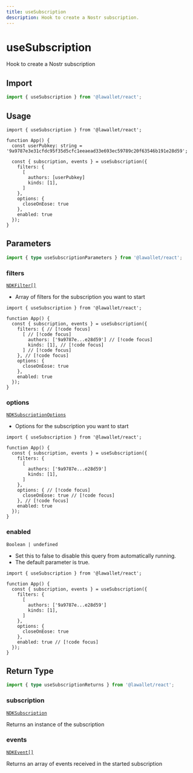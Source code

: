 ```yaml
---
title: useSubscription
description: Hook to create a Nostr subscription.
---
```


# useSubscription

Hook to create a Nostr subscription

## Import

```ts
import { useSubscription } from '@lawallet/react';
```

## Usage

```tsx [index.tsx]
import { useSubscription } from '@lawallet/react';

function App() {
  const userPubkey: string = '9a9787e3e31cfdc95f35d5cfc1eeaead33e693ec59789c20f63546b191e28d59';

  const { subscription, events } = useSubscription({
    filters: {
      [
        authors: [userPubkey]
        kinds: [1],
      ]
    },
    options: {
      closeOnEose: true
    },
    enabled: true
  });
}
```

## Parameters

```ts
import { type useSubscriptionParameters } from '@lawallet/react';
```

### filters

[`NDKFilter[]`](/react/api/glossary/ndk#ndkfilter)

- Array of filters for the subscription you want to start

```tsx [index.tsx]
import { useSubscription } from '@lawallet/react';

function App() {
  const { subscription, events } = useSubscription({
    filters: { // [!code focus]
      [ // [!code focus]
        authors: ['9a9787e...e28d59'] // [!code focus]
        kinds: [1], // [!code focus]
      ] // [!code focus]
    }, // [!code focus]
    options: {
      closeOnEose: true
    },
    enabled: true
  });
}
```

### options

[`NDKSubscriptionOptions`](/react/api/glossary/ndk#ndksubscriptionoptions)

- Options for the subscription you want to start

```tsx [index.tsx]
import { useSubscription } from '@lawallet/react';

function App() {
  const { subscription, events } = useSubscription({
    filters: {
      [
        authors: ['9a9787e...e28d59']
        kinds: [1],
      ]
    },
    options: { // [!code focus]
      closeOnEose: true // [!code focus]
    }, // [!code focus]
    enabled: true
  });
}
```

### enabled

`Boolean | undefined`

- Set this to false to disable this query from automatically running.
- The default parameter is true.

```tsx [index.tsx]
import { useSubscription } from '@lawallet/react';

function App() {
  const { subscription, events } = useSubscription({
    filters: {
      [
        authors: ['9a9787e...e28d59']
        kinds: [1],
      ]
    },
    options: {
      closeOnEose: true
    },
    enabled: true // [!code focus]
  });
}
```

## Return Type

```ts
import { type useSubscriptionReturns } from '@lawallet/react';
```

### subscription

[`NDKSubscription`](/react/api/glossary/ndk#ndksubscription)

Returns an instance of the subscription

### events

[`NDKEvent[]`](/react/api/glossary/ndk#ndkevent)

Returns an array of events received in the started subscription
